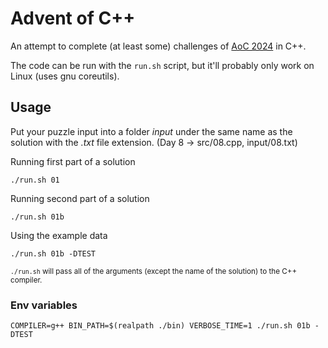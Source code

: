 # Advent of C++

An attempt to complete (at least some) challenges of [AoC 2024](https://adventofcode.com/2024) in C++.

The code can be run with the `run.sh` script, but it'll probably only work on Linux (uses gnu coreutils).

## Usage

Put your puzzle input into a folder _input_ under the same name as the solution with the _.txt_ file extension. (Day 8 -> src/08.cpp, input/08.txt)

Running first part of a solution
```{bash}
./run.sh 01
```


Running second part of a solution
```{bash}
./run.sh 01b
```


Using the example data
```{bash}
./run.sh 01b -DTEST
```
<small><code>./run.sh</code> will pass all of the arguments (except the name of the solution) to the C++ compiler.</small>


### Env variables

```{bash}
COMPILER=g++ BIN_PATH=$(realpath ./bin) VERBOSE_TIME=1 ./run.sh 01b -DTEST
```

